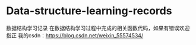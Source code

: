 # Data-structure-learning-records
数据结构学习记录
在数据结构学习过程中完成的相关函数代码，如果有错误欢迎指正
我的csdn：https://blog.csdn.net/weixin_55574534/
